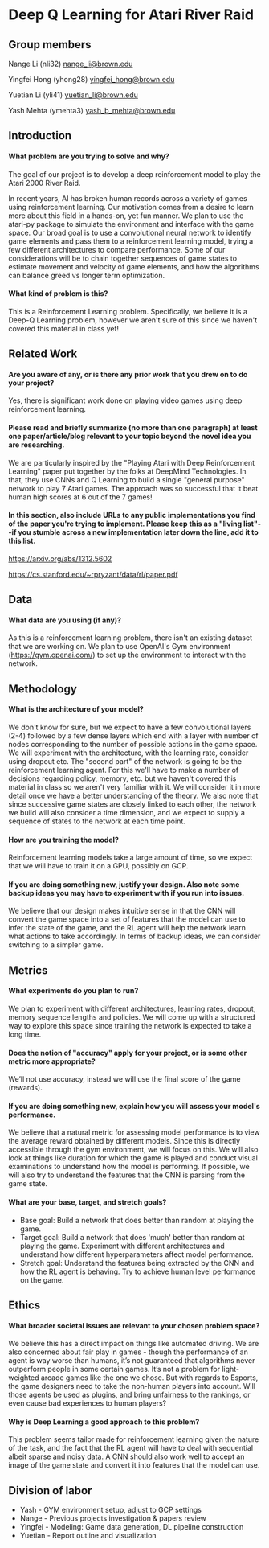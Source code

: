 # Deep Q Learning for Atari River Raid 



## Group members

Nange Li (nli32) nange_li@brown.edu

Yingfei Hong (yhong28) yingfei_hong@brown.edu

Yuetian Li (yli41) yuetian_li@brown.edu

Yash Mehta (ymehta3) yash_b_mehta@brown.edu



## Introduction

#### What problem are you trying to solve and why?

The goal of our project is to develop a deep reinforcement model to play the Atari 2000 River Raid.

In recent years, AI has broken human records across a variety of games using reinforcement learning. Our motivation comes from a desire to learn more about this field in a hands-on, yet fun manner. We plan to use the atari-py package to simulate the environment and interface with the game space. Our broad goal is to use a convolutional neural network to identify game elements and pass them to a reinforcement learning model, trying a few different architectures to compare performance. Some of our considerations will be to chain together sequences of game states to estimate movement and velocity of game elements, and how the algorithms can balance greed vs longer term optimization. 

#### What kind of problem is this?

This is a Reinforcement Learning problem. Specifically, we believe it is a Deep-Q Learning problem, however we aren't sure of this since we haven't covered this material in class yet!



## Related Work

#### Are you aware of any, or is there any prior work that you drew on to do your project?

Yes, there is significant work done on playing video games using deep reinforcement learning. 

#### Please read and briefly summarize (no more than one paragraph) at least one paper/article/blog relevant to your topic beyond the novel idea you are researching.

We are particularly inspired by the "Playing Atari with Deep Reinforcement Learning" paper put together by the folks at DeepMind Technologies. In that, they use CNNs and Q Learning to build a single "general purpose" network to play 7 Atari games. The approach was so successful that it beat human high scores at 6 out of the 7 games! 

#### In this section, also include URLs to any public implementations you find of the paper you're trying to implement. Please keep this as a "living list"--if you stumble across a new implementation later down the line, add it to this list. 

https://arxiv.org/abs/1312.5602

https://cs.stanford.edu/~rpryzant/data/rl/paper.pdf



## Data

#### What data are you using (if any)?

As this is a reinforcement learning problem, there isn't an existing dataset that we are working on. We plan to use OpenAI's Gym environment (https://gym.openai.com/) to set up the environment to interact with the network. 



## **Methodology**

#### What is the architecture of your model?

We don't know for sure, but we expect to have a few convolutional layers (2-4) followed by a few dense layers which end with a layer with number of nodes corresponding to the number of possible actions in the game space. We will experiment with the architecture, with the learning rate, consider using dropout etc. The "second part" of the network is going to be the reinforcement learning agent. For this we'll have to make a number of decisions regarding policy, memory, etc. but we haven't covered this material in class so we aren't very familiar with it. We will consider it in more detail once we have a better understanding of the theory. We also note that since successive game states are closely linked to each other, the network we build will also consider a time dimension, and we expect to supply a sequence of states to the network at each time point. 

#### How are you training the model?

Reinforcement learning models take a large amount of time, so we expect that we will have to train it on a GPU, possibly on GCP. 

#### If you are doing something new, justify your design. Also note some backup ideas you may have to experiment with if you run into issues.

We believe that our design makes intuitive sense in that the CNN will convert the game space into a set of features that the model can use to infer the state of the game, and the RL agent will help the network learn what actions to take accordingly. In terms of backup ideas, we can consider switching to a simpler game. 



## Metrics

#### What experiments do you plan to run?

We plan to experiment with different architectures, learning rates, dropout, memory sequence lengths and policies. We will come up with a structured way to explore this space since training the network is expected to take a long time.

#### Does the notion of "accuracy" apply for your project, or is some other metric more appropriate?

We’ll not use accuracy, instead we will use the final score of the game (rewards).

#### If you are doing something new, explain how you will assess your model's performance.

We believe that a natural metric for assessing model performance is to view the average reward obtained by different models. Since this is directly accessible through the gym environment, we will focus on this. We will also look at things like duration for which the game is played and conduct visual examinations to understand how the model is performing. If possible, we will also try to understand the features that the CNN is parsing from the game state. 

#### What are your base, target, and stretch goals?

* Base goal: Build a network that does better than random at playing the game.
* Target goal: Build a network that does 'much' better than random at playing the game. Experiment with different architectures and understand how different hyperparameters affect model performance.
* Stretch goal: Understand the features being extracted by the CNN and how the RL agent is behaving. Try to achieve human level performance on the game. 



## Ethics

#### What broader societal issues are relevant to your chosen problem space?

We believe this has a direct impact on things like automated driving. We are also concerned about fair play in games - though the performance of an agent is way worse than humans, it’s not guaranteed that algorithms never outperform people in some certain games. It’s not a problem for light-weighted arcade games like the one we chose. But with regards to Esports, the game designers need to take the non-human players into account. Will those agents be used as plugins, and bring unfairness to the rankings, or even cause bad experiences to human players? 

#### Why is Deep Learning a good approach to this problem?

This problem seems tailor made for reinforcement learning given the nature of the task, and the fact that the RL agent will have to deal with sequential albeit sparse and noisy data. A CNN should also work well to accept an image of the game state and convert it into features that the model can use. 



## Division of labor

* Yash - GYM environment setup, adjust to GCP settings
* Nange - Previous projects investigation & papers review
* Yingfei - Modeling: Game data generation, DL pipeline construction
* Yuetian - Report outline and visualization
